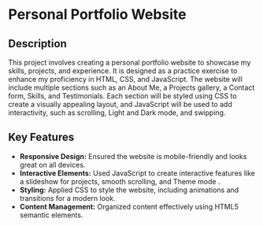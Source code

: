 # Personal Portfolio Website

## Description
This project involves creating a personal portfolio website to showcase my skills, projects, and experience. It is designed as a practice exercise to enhance my proficiency in HTML, CSS, and JavaScript. The website will include multiple sections such as an About Me, a Projects gallery, a Contact form, Skills, and Testimonials. Each section will be styled using CSS to create a visually appealing layout, and JavaScript will be used to add interactivity, such as scrolling, Light and Dark mode, and swipping.

## Key Features
- **Responsive Design:** Ensured the website is mobile-friendly and looks great on all devices.
- **Interactive Elements:** Used JavaScript to create interactive features like a slideshow for projects, smooth scrolling, and Theme mode .
- **Styling:** Applied CSS to style the website, including animations and transitions for a modern look.
- **Content Management:** Organized content effectively using HTML5 semantic elements.
